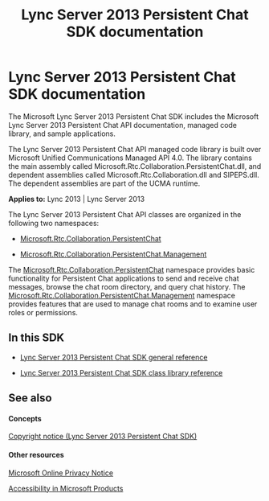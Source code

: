 ﻿---
title: Lync Server 2013 Persistent Chat SDK documentation
TOCTitle: Lync Server 2013 Persistent Chat SDK documentation
ms:assetid: b3d85e0e-18c1-45cb-98f0-b307752e1faa
ms:mtpsurl: https://msdn.microsoft.com/library/Dn454982(v=office.15)
ms:contentKeyID: 57260600
ms.date: 07/24/2014
mtps_version: v=office.15
---

# Lync Server 2013 Persistent Chat SDK documentation


The Microsoft Lync Server 2013 Persistent Chat SDK includes the Microsoft Lync Server 2013 Persistent Chat API documentation, managed code library, and sample applications.

The Lync Server 2013 Persistent Chat API managed code library is built over Microsoft Unified Communications Managed API 4.0. The library contains the main assembly called Microsoft.Rtc.Collaboration.PersistentChat.dll, and dependent assemblies called Microsoft.Rtc.Collaboration.dll and SIPEPS.dll. The dependent assemblies are part of the UCMA runtime.



**Applies to:** Lync 2013 | Lync Server 2013

The Lync Server 2013 Persistent Chat API classes are organized in the following two namespaces:

  - [Microsoft.Rtc.Collaboration.PersistentChat](https://msdn.microsoft.com/library/jj267586\(v=office.15\))

  - [Microsoft.Rtc.Collaboration.PersistentChat.Management](https://msdn.microsoft.com/library/jj267343\(v=office.15\))

The [Microsoft.Rtc.Collaboration.PersistentChat](https://msdn.microsoft.com/library/jj267586\(v=office.15\)) namespace provides basic functionality for Persistent Chat applications to send and receive chat messages, browse the chat room directory, and query chat history. The [Microsoft.Rtc.Collaboration.PersistentChat.Management](https://msdn.microsoft.com/library/jj267343\(v=office.15\)) namespace provides features that are used to manage chat rooms and to examine user roles or permissions.

## In this SDK

  - [Lync Server 2013 Persistent Chat SDK general reference](lync-server-2013-persistent-chat-sdk-general-reference.md)

  - [Lync Server 2013 Persistent Chat SDK class library reference](https://msdn.microsoft.com/library/dn451430\(v=office.15\))

## See also

#### Concepts

[Copyright notice (Lync Server 2013 Persistent Chat SDK)](https://msdn.microsoft.com/library/dn454983\(v=office.15\))

#### Other resources

[Microsoft Online Privacy Notice](http://go.microsoft.com/fwlink/?linkid=207069)

[Accessibility in Microsoft Products](http://go.microsoft.com/fwlink/?linkid=205790)

